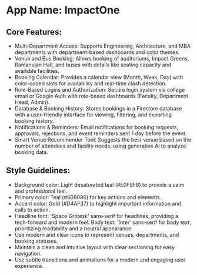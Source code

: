 # **App Name**: ImpactOne

## Core Features:

- Multi-Department Access: Supports Engineering, Architecture, and MBA departments with department-based dashboards and color themes.
- Venue and Bus Booking: Allows booking of auditoriums, Impact Greens, Ramanujan Hall, and buses with details like seating capacity and available facilities.
- Booking Calendar: Provides a calendar view (Month, Week, Day) with color-coded slots for availability and real-time clash detection.
- Role-Based Logins and Authorization: Secure login system via college email or Google Auth with role-based dashboards (Faculty, Department Head, Admin).
- Database & Booking History: Stores bookings in a Firestore database with a user-friendly interface for viewing, filtering, and exporting booking history.
- Notifications & Reminders: Email notifications for booking requests, approvals, rejections, and event reminders sent 1 day before the event.
- Smart Venue Recommender Tool: Suggests the best venue based on the number of attendees and facility needs, using generative AI to analyze booking data.

## Style Guidelines:

- Background color: Light desaturated teal (#E0F8F8) to provide a calm and professional feel.
- Primary color: Teal (#008080) for key actions and elements.
- Accent color: Gold (#D4AF37) to highlight important information and calls to action.
- Headline font: 'Space Grotesk' sans-serif for headlines, providing a tech-forward and modern feel. Body text: 'Inter' sans-serif for body text, prioritizing readability and a neutral appearance.
- Use modern and clear icons to represent venues, departments, and booking statuses.
- Maintain a clean and intuitive layout with clear sectioning for easy navigation.
- Use subtle transitions and animations for a modern and engaging user experience.